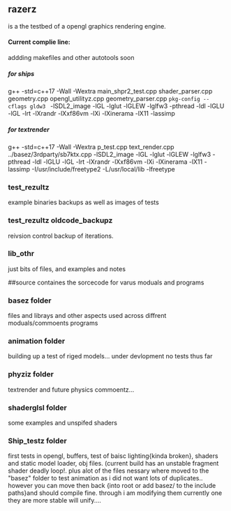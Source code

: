 
## razerz
is a the testbed of a opengl graphics rendering engine.


#### Current complie line:
addding makefiles and other autotools soon

##### for ships
g++ -std=c++17  -Wall -Wextra  main_shpr2_test.cpp   shader_parser.cpp  geometry.cpp opengl_utilityz.cpp geometry_parser.cpp  `pkg-config --cflags gldw3 ` -lSDL2_image -lGL -lglut -lGLEW -lglfw3 -pthread -ldl -lGLU -lGL -lrt -lXrandr -lXxf86vm -lXi -lXinerama -lX11 -lassimp

##### for textrender
 g++ -std=c++17  -Wall -Wextra  p_test.cpp text_render.cpp ../basez/3rdparty/sb7ktx.cpp  -lSDL2_image -lGL -lglut -lGLEW -lglfw3 -pthread -ldl -lGLU -lGL -lrt -lXrandr -lXxf86vm -lXi -lXinerama -lX11 -lassimp -I/usr/include/freetype2  -L/usr/local/lib -lfreetype





### test_rezultz
example binaries backups as well as images of tests

### test_rezultz oldcode_backupz
reivsion control backup of iterations.

### lib_othr
just bits of files, and examples and notes

##source
containes the sorcecode for varus moduals and programs

### basez folder
files and librays and other aspects used across diffrent moduals/commoents
programs

### animation folder
building up a test of riged models... under devlopment no tests thus far

### phyziz folder
textrender and future physics commoentz...

### shaderglsl folder
some examples and unspifed shaders

### Ship_testz folder
first tests in opengl, buffers, test of baisc lighting{kinda broken}, shaders and static model loader, obj files.  (current build has an  unstable fragment shader deadly loop!. plus alot of the files nessary where moved to the "basez" folder to test animation as i did not want lots of duplicates.. however you can move then back {into root or add basez/ to the include paths}and should compile fine. through i am modifying them currently one they are more stable will unify....
